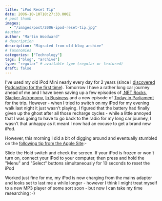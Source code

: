 ```yaml
---
title: "iPod Reset Tip"
date: 2006-10-10T10:27:33.000Z
# post thumb
images:
  - "/images/post/2006-ipod-reset-tip.jpg"
#author
author: "Martin Woodward"
# description
description: "Migrated from old blog archive"
# Taxonomies
categories: ["Technology"]
tags: ["blog", "archive"]
type: "regular" # available type (regular or featured)
draft: false
---
```


I've used my old iPod Mini nearly every day for 2 years (since I [discovered Podcasting for the first time](http://www.woodwardweb.com/technology/000058.html)).  Tomorrow I have a rather long car journey ahead of me and I have been saving up a few episodes of [.NET Rocks](http://www.dotnetrocks.com/), [Slacker Astronomy](http://www.slackerastronomy.org/wordpress/index.php), [In Business](http://www.bbc.co.uk/radio4/news/inbusiness/inbusiness.shtml) and a new episode of [Today in Parliament](http://downloads.bbc.co.uk/rmhttp/downloadtrial/radio4/todayinparliament/rss.xml) for the trip.  However - when I tried to switch on my iPod for my evening walk last night it just wasn't playing.  I figured that the battery had finally given up the ghost after all those recharge cycles - while a little annoyed that I was going to have to go back to the radio for my long car journey, I wasn't that unhappy as it meant I now had an excuse to get a brand new iPod. 

However, this morning I did a bit of digging around and eventually stumbled on the [following tip from the Apple Site](http://depot.info.apple.com/ipod/):-  

Slide the Hold switch and check the screen. 
If your iPod is frozen or won't turn on, connect your iPod to your computer, then press and hold the "Menu" and "Select" buttons simultaneously for 10 seconds to reset the iPod 

Worked just fine for me, my iPod is now charging from the mains adapter and looks set to last me a while longer - however I think I might treat myself to a new MP3 player of some sort soon - but now I can take my time researching :-)